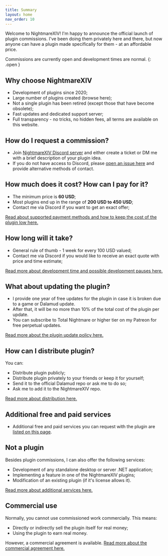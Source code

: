 ```yaml
---
title: Summary
layout: home
nav_order: 10
---
```

Welcome to NightmareXIV! I'm happy to announce the official launch of plugin commissions. I've been doing them privately here and there, but now anyone can have a plugin made specifically for them - at an affordable price. 

Commissions are currently open and development times are normal.
{: .open }

<!--
Commissions are currently open, but development times will be extended due to increased load.
{: .congested }

Commissions are currently closed. Only update requests or additional features for previously commissioned plugins are available. In addition, development times will be extended due to increased load.
{: .closed }
-->

## Why choose NightmareXIV
- Development of plugins since 2020;
- Large number of plugins created (browse here);
- Not a single plugin has been retired (except those that have become obsolete);
- Fast updates and dedicated support server;
- Full transparency - no tricks, no hidden fees, all terms are available on this website.

## How do I request a commission?
- Join <a href="https://discord.gg/m8NRt4X8Gf" target="_blank">NightmareXIV Discord server</a> and either create a ticket or DM me with a brief description of your plugin idea.
- If you do not have access to Discord, please <a href="https://github.com/NightmareXIV/MyDalamudPlugins/issues" target="_blank">open an issue here</a> and provide alternative methods of contact.

## How much does it cost? How can I pay for it?
- The minimum price is **60 USD**;
- Most plugins end up in the range of **200 USD to 450 USD**;
- Contact me via Discord if you want to get an exact offer;

<a href="/docs/payments.html">Read about supported payment methods and how to keep the cost of the plugin low here.</a>

## How long will it take?
- General rule of thumb - 1 week for every 100 USD valued;
- Contact me via Discord if you would like to receive an exact quote with price and time estimate;

<a href="/docs/time.html">Read more about development time and possible development pauses here.</a>

## What about updating the plugin? 
- I provide one year of free updates for the plugin in case it is broken due to a game or Dalamud update. 
- After that, it will be no more than 10% of the total cost of the plugin per update. 
- You can subscribe to Total Nightmare or higher tier on my Patreon for free perpetual updates.

<a href="/docs/updates.html">Read more about the plugin update policy here.</a>

## How can I distribute plugin?
You can:
- Distribute plugin publicly;
- Distribute plugin privately to your friends or keep it for yourself;
- Send it to the official Dalamud repo or ask me to do so;
- Ask me to add it to the NightmareXIV repo.

<a href="/docs/distribution.html">Read more about distribution here.</a>

## Additional free and paid services
- Additional free and paid services you can request with the plugin are <a href="/docs/additional.html">listed on this page</a>. 

## Not a plugin
Besides plugin commissions, I can also offer the following services:
- Development of any standalone desktop or server .NET application;
- Implementing a feature in one of the NightmareXIV plugins;
- Modification of an existing plugin (if it's license allows it).

<a href="/docs/additional.html">Read more about additional services here.</a>

## Commercial use
Normally, you cannot use commissioned work commercially. This means:
- Directly or indirectly sell the plugin itself for real money;
- Using the plugin to earn real money.

However, a commercial agreement is available. <a href="/docs/commercial.html">Read more about the commercial agreement here.</a>

